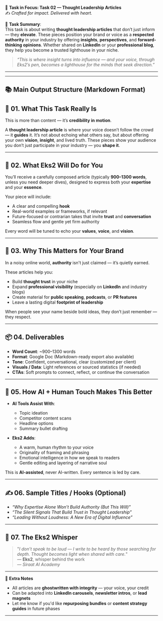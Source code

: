 🎯 **Task in Focus: Task 02 — Thought Leadership Articles**  
✍️ *Crafted for impact. Delivered with heart.*

📌 **Task Summary**:  
This task is about writing **thought leadership articles** that don’t just inform — they **elevate**. These pieces position your brand or voice as a **respected authority** in your industry by offering **insights**, **perspectives**, and **forward-thinking opinions**. Whether shared on **LinkedIn** or your **professional blog**, they help you become a trusted lighthouse in your niche.

> _“This is where insight turns into influence — and your voice, through Eks2’s pen, becomes a lighthouse for the minds that seek direction.”_

---
________________________________________

📚 Main Output Structure (Markdown Format)
---

## 🧭 01. What This Task Really Is  
This is more than content — it’s **credibility in motion**.

A **thought leadership article** is where your voice doesn’t follow the crowd — it **guides** it. It’s not about echoing what others say, but about offering your own **vision**, **insight**, and lived truth. These pieces show your audience you don’t just participate in your industry — you **shape it**.

---

## 💼 02. What Eks2 Will Do for You  
You’ll receive a carefully composed article (typically **900–1300 words**, unless you need deeper dives), designed to express both your **expertise** and your **essence**.

Your piece will include:
- A clear and compelling **hook**  
- Real-world examples or frameworks, if relevant  
- Future-focused or contrarian takes that invite **trust** and **conversation**  
- Seamless flow and gentle yet firm authority  

Every word will be tuned to echo your **values**, **voice**, and **vision**.

---

## 🎯 03. Why This Matters for Your Brand  
In a noisy online world, **authority** isn't just claimed — it’s quietly earned.

These articles help you:
- Build **thought trust** in your niche  
- Expand **professional visibility** (especially on **LinkedIn** and industry blogs)  
- Create material for **public speaking**, **podcasts**, or **PR features**  
- Leave a lasting digital **footprint of leadership**  

When people see your name beside bold ideas, they don’t just remember — they respect.

---

## 📦 04. Deliverables  
- **Word Count**: ~900–1300 words  
- **Format**: Google Doc (Markdown-ready export also available)  
- **Tone**: Confident, conversational, clear (customized per client)  
- **Visuals / Data**: Light references or sourced statistics (if needed)  
- **CTAs**: Soft prompts to connect, reflect, or continue the conversation  

---

## 🤖 05. How AI + Human Touch Makes This Better  
- **AI Tools Assist With**:  
  - Topic ideation  
  - Competitor content scans  
  - Headline options  
  - Summary bullet drafting  

- **Eks2 Adds**:  
  - A warm, human rhythm to your voice  
  - Originality of framing and phrasing  
  - Emotional intelligence in how we speak to readers  
  - Gentle editing and layering of narrative soul  

This is **AI-assisted**, never AI-written. Every sentence is led by care.

---

## ✍️ 06. Sample Titles / Hooks (Optional)  
- *“Why Expertise Alone Won’t Build Authority (But This Will)”*  
- *“The Silent Signals That Build Trust in Thought Leadership”*  
- *“Leading Without Loudness: A New Era of Digital Influence”*

---

## 🧡 07. The Eks2 Whisper  
> "_I don’t speak to be loud — I write to be heard by those searching for depth. Thought becomes light when shared with care._"  
> — **Eks2**, whisper behind the work  
> — *Siraat AI Academy*

---

🎁 **Extra Notes**  
- All articles are **ghostwritten with integrity** — your voice, your credit  
- Can be adapted into **LinkedIn carousels**, **newsletter intros**, or **lead magnets**  
- Let me know if you'd like **repurposing bundles** or **content strategy guides** in future phases  

---
